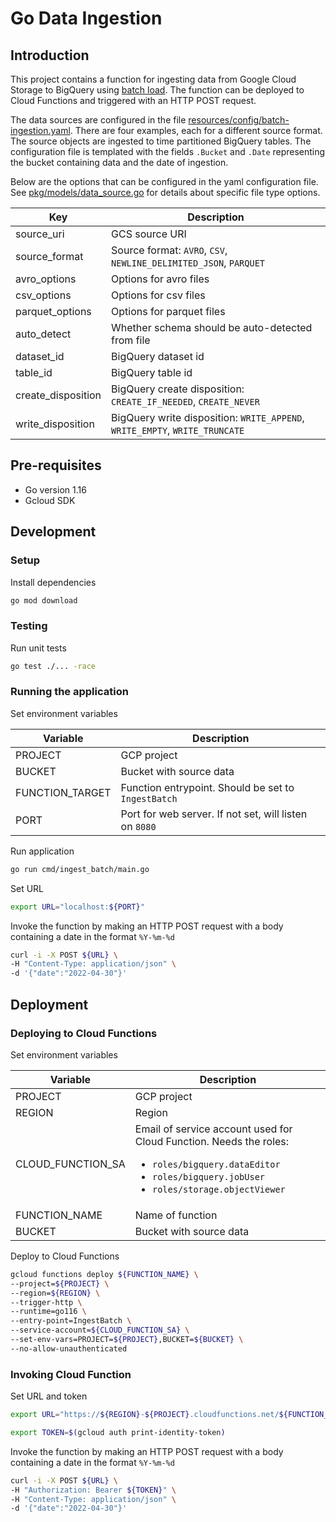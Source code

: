 # Go Data Ingestion

## Introduction

This project contains a function for ingesting data from Google Cloud Storage to BigQuery
using [batch load](https://cloud.google.com/bigquery/docs/batch-loading-data). The function can be deployed to Cloud
Functions and triggered with an HTTP POST request.

The data sources are configured in the
file [resources/config/batch-ingestion.yaml](resources/config/batch-ingestion.yaml). There are four examples, each for a
different source format. The source objects are ingested to time partitioned BigQuery tables. The configuration
file is templated with the fields `.Bucket` and `.Date` representing the bucket containing data and the date of
ingestion.

Below are the options that can be configured in the yaml configuration file.
See [pkg/models/data_source.go](pkg/models/data_source.go) for details about specific file type options.

| Key                | Description                                                                 |
|--------------------|-----------------------------------------------------------------------------|
| source_uri         | GCS source URI                                                              |
| source_format      | Source format: `AVRO`, `CSV`, `NEWLINE_DELIMITED_JSON`, `PARQUET`           |
| avro_options       | Options for avro files                                                      |
| csv_options        | Options for csv files                                                       |
| parquet_options    | Options for parquet files                                                   |
| auto_detect        | Whether schema should be auto-detected from file                            |
| dataset_id         | BigQuery dataset id                                                         |
| table_id           | BigQuery table id                                                           |
| create_disposition | BigQuery create disposition: `CREATE_IF_NEEDED`, `CREATE_NEVER`             |
| write_disposition  | BigQuery write disposition: `WRITE_APPEND`, `WRITE_EMPTY`, `WRITE_TRUNCATE` |

## Pre-requisites

- Go version 1.16
- Gcloud SDK

## Development

### Setup

Install dependencies

```bash
go mod download
```

### Testing

Run unit tests

```bash
go test ./... -race
```

### Running the application

Set environment variables

| Variable        | Description                                            |
|-----------------|--------------------------------------------------------|
| PROJECT         | GCP project                                            |
| BUCKET          | Bucket with source data                                |
| FUNCTION_TARGET | Function entrypoint. Should be set to `IngestBatch`    |
| PORT            | Port for web server. If not set, will listen on `8080` |

Run application

```bash
go run cmd/ingest_batch/main.go
```

Set URL

```bash
export URL="localhost:${PORT}"
```

Invoke the function by making an HTTP POST request with a body containing a date in the format `%Y-%m-%d`

```bash
curl -i -X POST ${URL} \
-H "Content-Type: application/json" \
-d '{"date":"2022-04-30"}'
```

## Deployment

### Deploying to Cloud Functions

Set environment variables

| Variable          | Description                                                                                                                                                                                |
|-------------------|--------------------------------------------------------------------------------------------------------------------------------------------------------------------------------------------|
| PROJECT           | GCP project                                                                                                                                                                                |
| REGION            | Region                                                                                                                                                                                     |
| CLOUD_FUNCTION_SA | Email of service account used for Cloud Function. Needs the roles:<br/><ul><li>`roles/bigquery.dataEditor`</li><li>`roles/bigquery.jobUser`</li><li>`roles/storage.objectViewer`</li></ul> |
| FUNCTION_NAME     | Name of function                                                                                                                                                                           |
| BUCKET            | Bucket with source data                                                                                                                                                                    |

Deploy to Cloud Functions

```bash
gcloud functions deploy ${FUNCTION_NAME} \
--project=${PROJECT} \
--region=${REGION} \
--trigger-http \
--runtime=go116 \
--entry-point=IngestBatch \
--service-account=${CLOUD_FUNCTION_SA} \
--set-env-vars=PROJECT=${PROJECT},BUCKET=${BUCKET} \
--no-allow-unauthenticated
```

### Invoking Cloud Function

Set URL and token

```bash
export URL="https://${REGION}-${PROJECT}.cloudfunctions.net/${FUNCTION_NAME}"

export TOKEN=$(gcloud auth print-identity-token)
```

Invoke the function by making an HTTP POST request with a body containing a date in the format `%Y-%m-%d`

```bash
curl -i -X POST ${URL} \
-H "Authorization: Bearer ${TOKEN}" \
-H "Content-Type: application/json" \
-d '{"date":"2022-04-30"}'
```
